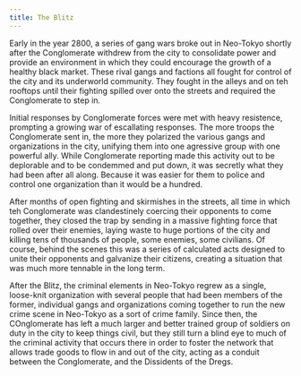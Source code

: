 ```yaml
---
title: The Blitz
---
```


Early in the year 2800, a series of gang wars broke out in Neo-Tokyo shortly
after the Conglomerate withdrew from the city to consolidate power and provide
an environment in which they could encourage the growth of a healthy black
market. These rival gangs and factions all fought for control of the city and
its underworld community. They fought in the alleys and on teh rooftops until
their fighting spilled over onto the streets and required the Conglomerate to
step in.

Initial responses by Conglomerate forces were met with heavy resistence,
prompting a growing war of escallating responses. The more troops the
Conglomerate sent in, the more they polarized the various gangs and
organizations in the city, unifying them into one agressive group with one
powerful ally. While Conglomerate reporting made this activity out to be
deplorable and to be condemmed and put down, it was secretly what they had been
after all along. Because it was easier for them to police and control one
organization than it would be a hundred.

After months of open fighting and skirmishes in the streets, all time in which
teh Conglomerate was clandestinely coercing their opponents to come together,
they closed the trap by sending in a massive fighting force that rolled over
their enemies, laying waste to huge portions of the city and killing tens of
thousands of people, some enemies, some civilians. Of course, behind the scenes
this was a series of calculated acts designed to unite their opponents and
galvanize their citizens, creating a situation that was much more tennable in
the long term.

After the Blitz, the criminal elements in Neo-Tokyo regrew as a single,
loose-knit organization with several people that had been members of the former,
individual gangs and organizations coming together to run the new crime scene in
Neo-Tokyo as a sort of crime family. Since then, the COnglomerate has left a
much larger and better trained group of soldiers on duty in the city to keep
things civil, but they still turn a blind eye to much of the criminal activity
that occurs there in order to foster the network that allows trade goods to flow
in and out of the city, acting as a conduit between the Conglomerate, and the
Dissidents of the Dregs.
